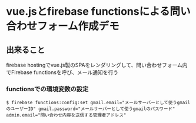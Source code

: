 # vue.jsとfirebase functionsによる問い合わせフォーム作成デモ

## 出来ること
firebase hostingでvue.js製のSPAをレンダリングして、問い合わせフォーム内でFirebase functionsを呼び、メール通知を行う

### functionsでの環境変数の設定
```
$ firebase functions:config:set gmail.email="メールサーバーとして使うgmailのユーザーID" gmail.password="メールサーバーとして使うgmailのパスワード" admin.email="問い合わせ内容を送信する管理者アドレス" 
```


